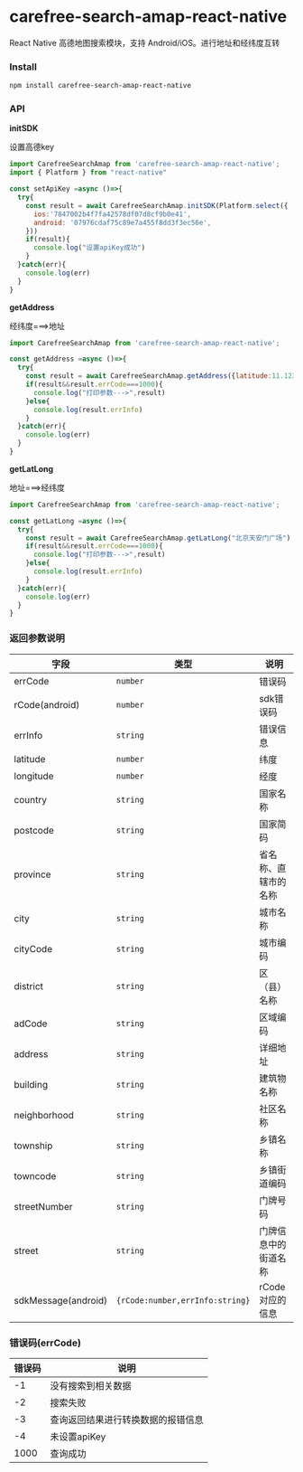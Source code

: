 # carefree-search-amap-react-native

React Native 高德地图搜索模块，支持 Android/iOS。进行地址和经纬度互转
### Install

```bash
npm install carefree-search-amap-react-native
```

### API

**initSDK**

设置高德key

```js
import CarefreeSearchAmap from 'carefree-search-amap-react-native';
import { Platform } from "react-native"

const setApiKey =async ()=>{
  try{
    const result = await CarefreeSearchAmap.initSDK(Platform.select({
      ios:'7847002b4f7fa42578df07d8cf9b0e41',
      android: '07976cdaf75c89e7a455f8dd3f3ec56e', 
    }))
    if(result){
      console.log("设置apiKey成功")
    }
  }catch(err){
    console.log(err)
  }
}

```

**getAddress**

经纬度===>地址

```js
import CarefreeSearchAmap from 'carefree-search-amap-react-native';

const getAddress =async ()=>{
  try{
    const result = await CarefreeSearchAmap.getAddress({latitude:11.123456,longitude:3.123456})
    if(result&&result.errCode===1000){
      console.log("打印参数--->",result)
    }else{
      console.log(result.errInfo)
    }
  }catch(err){
    console.log(err)
  }
}

```

**getLatLong**

地址===>经纬度

```js
import CarefreeSearchAmap from 'carefree-search-amap-react-native';

const getLatLong =async ()=>{
  try{
    const result = await CarefreeSearchAmap.getLatLong("北京天安门广场")
    if(result&&result.errCode===1000){
      console.log("打印参数--->",result)
    }else{
      console.log(result.errInfo)
    }
  }catch(err){
    console.log(err)
  }
}

```

### 返回参数说明

|字段|类型|说明|
|---|---|---|
|errCode|`number`|错误码|
|rCode(android)|`number`|sdk错误码|
|errInfo|`string`|错误信息|
|latitude|`number`|纬度|
|longitude|`number`|经度|
|country|`string`|国家名称|
|postcode|`string`|国家简码|
|province|`string`|省名称、直辖市的名称|
|city|`string`|城市名称|
|cityCode|`string`|城市编码|
|district|`string`|区（县）名称|
|adCode| `string`|区域编码|
|address|`string`|详细地址|
|building|`string`|建筑物名称|
|neighborhood|`string`|社区名称|
|township|`string`|乡镇名称|
|towncode|`string`|乡镇街道编码|
|streetNumber|`string`|门牌号码|
|street|`string`|门牌信息中的街道名称|
|sdkMessage(android)|`{rCode:number,errInfo:string}`|rCode对应的信息|

### 错误码(errCode)

|错误码|说明|
|-----|----|
| -1  | 没有搜索到相关数据   |
| -2  | 搜索失败  |
| -3  |  查询返回结果进行转换数据的报错信息  |
| -4  | 未设置apiKey   |
| 1000  | 查询成功   |